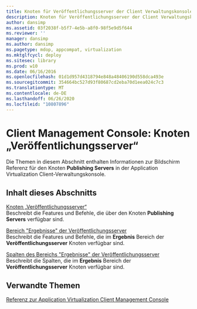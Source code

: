 ```yaml
---
title: Knoten für Veröffentlichungsserver der Client Verwaltungskonsole
description: Knoten für Veröffentlichungsserver der Client Verwaltungskonsole
author: dansimp
ms.assetid: 03f2038f-b5f7-4e5b-a8f0-98f5e9d5f644
ms.reviewer: ''
manager: dansimp
ms.author: dansimp
ms.pagetype: mdop, appcompat, virtualization
ms.mktglfcycl: deploy
ms.sitesec: library
ms.prod: w10
ms.date: 06/16/2016
ms.openlocfilehash: 01d1d957d4318794e848a48406190d558dca493e
ms.sourcegitcommit: 354664bc527d93f80687cd2eba70d1eea024c7c3
ms.translationtype: MT
ms.contentlocale: de-DE
ms.lasthandoff: 06/26/2020
ms.locfileid: "10807896"
---
```

# Client Management Console: Knoten „Veröffentlichungsserver“


Die Themen in diesem Abschnitt enthalten Informationen zur Bildschirm Referenz für den Knoten **Publishing Servers** in der Application Virtualization Client-Verwaltungskonsole.

## Inhalt dieses Abschnitts


<a href="" id="publishing-servers-node"></a>[Knoten „Veröffentlichungsserver“](publishing-servers-node.md)  
Beschreibt die Features und Befehle, die über den Knoten **Publishing Servers** verfügbar sind.

<a href="" id="publishing-servers-results-pane"></a>[Bereich "Ergebnisse" der Veröffentlichungsserver](publishing-servers-results-pane.md)  
Beschreibt die Features und Befehle, die im **Ergebnis** Bereich der **Veröffentlichungsserver** Knoten verfügbar sind.

<a href="" id="publishing-servers-results-pane-columns"></a>[Spalten des Bereichs "Ergebnisse" der Veröffentlichungsserver](publishing-servers-results-pane-columns.md)  
Beschreibt die Spalten, die im **Ergebnis** Bereich der **Veröffentlichungsserver** Knoten verfügbar sind.

## Verwandte Themen


[Referenz zur Application Virtualization Client Management Console](application-virtualization-client-management-console-reference.md)

 

 





